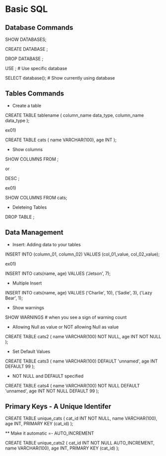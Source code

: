 # Basic SQL

## Database Commands
SHOW DATABASES;

CREATE DATABASE <name>;

DROP DATABASE <name>;

USE <databasename>;    # Use specific database

SELECT database();      # Show currently using database


## Tables Commands

- Create a table

CREATE TABLE tablename
(
    column_name data_type,
    column_name data_type
);

ex01)

CREATE TABLE cats 
(
    name VARCHAR(100),
    age INT
);


- Show columns

SHOW COLUMNS FROM <tablename>;

or 

DESC <tablename>;

ex01)

SHOW COLUMNS FROM cats;


- Deleteing Tables

DROP TABLE <tablename>;


## Data Management 

- Insert: Adding data to your tables

INSERT INTO <tablename>(column_01, column_02) VALUES (col_01_value, col_02_value);

ex01)

INSERT INTO cats(name, age) VALUES ('Jetson', 7);

- Multiple Insert

INSERT INTO cats(name, age) VALUES ('Charlie', 10), ('Sadie', 3), ('Lazy Bear', 1);

- Show warnings

SHOW WARNINGS           # when you see a sign of warning count


- Allowing Null as value or NOT allowing Null as value

CREATE TABLE cats2
(
    name VARCHAR(100) NOT NULL,
    age INT NOT NULL
);

- Set Default Values

CREATE TABLE cats3
(
    name VARCHAR(100) DEFAULT 'unnamed',
    age INT DEFAULT 99
);


- NOT NULL and DEFAULT specified

CREATE TABLE cats4
(
    name VARCHAR(100) NOT NULL DEFAULT 'unnamed',
    age INT NOT NULL DEFAULT 99
);

## Primary Keys - A Unique Identifer

CREATE TABLE unique_cats 
(
    cat_id INT NOT NULL,
    name VARCHAR(100),
    age INT,
    PRIMARY KEY (cat_id)
);


** Make it automatic =- AUTO_INCREMENT

CREATE TABLE unique_cats2
(
    cat_id INT NOT NULL AUTO_INCREMENT,
    name VARCHAR(100),
    age INT,
    PRIMARY KEY (cat_id)
);


